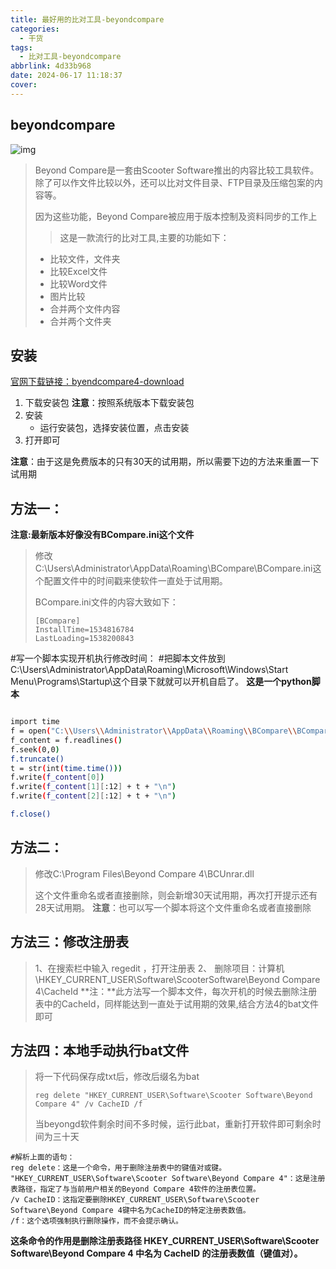 ```yaml
---
title: 最好用的比对工具-beyondcompare
categories:
  - 干货
tags:
  - 比对工具-beyondcompare
abbrlink: 4d33b968
date: 2024-06-17 11:18:37
cover:
---
```


## beyondcompare 
![img](https://www.scootersoftware.com/bc_icon.png)

> Beyond Compare是一套由Scooter Software推出的内容比较工具软件。除了可以作文件比较以外，还可以比对文件目录、FTP目录及压缩包案的内容等。
> 
> 因为这些功能，Beyond Compare被应用于版本控制及资料同步的工作上
>> 这是一款流行的比对工具,主要的功能如下：
> - 比较文件，文件夹
> - 比较Excel文件
> - 比较Word文件
> - 图片比较
> - 合并两个文件内容
> - 合并两个文件夹

## 安装
[官网下载链接：byendcompare4-download](https://www.scootersoftware.com/download)
1. 下载安装包
**注意**：按照系统版本下载安装包
2. 安装
    - 运行安装包，选择安装位置，点击安装
3. 打开即可

**注意**：由于这是免费版本的只有30天的试用期，所以需要下边的方法来重置一下试用期

## 方法一：
**注意:最新版本好像没有BCompare.ini这个文件**
> 修改C:\Users\Administrator\AppData\Roaming\BCompare\BCompare.ini这个配置文件中的时间戳来使软件一直处于试用期。
>
> BCompare.ini文件的内容大致如下：
> ```
> [BCompare]
> InstallTime=1534816784
> LastLoading=1538200843
> ```

#写一个脚本实现开机执行修改时间：
#把脚本文件放到C:\Users\Administrator\AppData\Roaming\Microsoft\Windows\Start Menu\Programs\Startup\这个目录下就就可以开机自启了。
**这是一个python脚本**
```bash

import time  
f = open("C:\\Users\\Administrator\\AppData\\Roaming\\BCompare\\BCompare.ini","r+")  
f_content = f.readlines()  
f.seek(0,0)  
f.truncate()  
t = str(int(time.time()))  
f.write(f_content[0])  
f.write(f_content[1][:12] + t + "\n")  
f.write(f_content[2][:12] + t + "\n") 

f.close() 
```


## 方法二：
> 修改C:\Program Files\Beyond Compare 4\BCUnrar.dll
>
> 这个文件重命名或者直接删除，则会新增30天试用期，再次打开提示还有28天试用期。
> **注意**：也可以写一个脚本将这个文件重命名或者直接删除

## 方法三：修改注册表
> 1、在搜索栏中输入 regedit  ，打开注册表
> 2、 删除项目：计算机\HKEY_CURRENT_USER\Software\ScooterSoftware\Beyond Compare 4\CacheId
> **注：**此方法写一个脚本文件，每次开机的时候去删除注册表中的CacheId，同样能达到一直处于试用期的效果,结合方法4的bat文件即可

## 方法四：本地手动执行bat文件
> 将一下代码保存成txt后，修改后缀名为bat
> ```
> reg delete "HKEY_CURRENT_USER\Software\Scooter Software\Beyond Compare 4" /v CacheID /f
> ```
> 当beyongd软件剩余时间不多时候，运行此bat，重新打开软件即可剩余时间为三十天

```
#解析上面的语句：
reg delete：这是一个命令，用于删除注册表中的键值对或键。
"HKEY_CURRENT_USER\Software\Scooter Software\Beyond Compare 4"：这是注册表路径，指定了与当前用户相关的Beyond Compare 4软件的注册表位置。
/v CacheID：这指定要删除HKEY_CURRENT_USER\Software\Scooter Software\Beyond Compare 4键中名为CacheID的特定注册表数值。
/f：这个选项强制执行删除操作，而不会提示确认。
```
**这条命令的作用是删除注册表路径 HKEY_CURRENT_USER\Software\Scooter Software\Beyond Compare 4 中名为 CacheID 的注册表数值（键值对）。**


